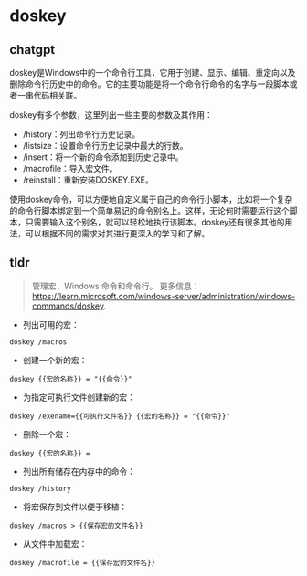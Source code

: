 # doskey 
## chatgpt 
doskey是Windows中的一个命令行工具，它用于创建、显示、编辑、重定向以及删除命令行历史中的命令。它的主要功能是将一个命令行命令的名字与一段脚本或者一串代码相关联。

doskey有多个参数，这里列出一些主要的参数及其作用：

- /history：列出命令行历史记录。
- /listsize：设置命令行历史记录中最大的行数。
- /insert：将一个新的命令添加到历史记录中。
- /macrofile：导入宏文件。
- /reinstall：重新安装DOSKEY.EXE。

使用doskey命令，可以方便地自定义属于自己的命令行小脚本，比如将一个复杂的命令行脚本绑定到一个简单易记的命令别名上。这样，无论何时需要运行这个脚本，只需要输入这个别名，就可以轻松地执行该脚本。doskey还有很多其他的用法，可以根据不同的需求对其进行更深入的学习和了解。 

## tldr 
 
> 管理宏，Windows 命令和命令行。
> 更多信息：<https://learn.microsoft.com/windows-server/administration/windows-commands/doskey>.

- 列出可用的宏：

`doskey /macros`

- 创建一个新的宏：

`doskey {{宏的名称}} = "{{命令}}"`

- 为指定可执行文件创建新的宏：

`doskey /exename={{可执行文件名}} {{宏的名称}} = "{{命令}}"`

- 删除一个宏：

`doskey {{宏的名称}} =`

- 列出所有储存在内存中的命令：

`doskey /history`

- 将宏保存到文件以便于移植：

`doskey /macros > {{保存宏的文件名}}`

- 从文件中加载宏：

`doskey /macrofile = {{保存宏的文件名}}`
